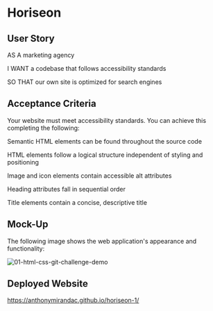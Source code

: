 # Horiseon

## User Story

AS A marketing agency

I WANT a codebase that follows accessibility standards

SO THAT our own site is optimized for search engines

## Acceptance Criteria

Your website must meet accessibility standards. You can achieve this completing the following:

Semantic HTML elements can be found throughout the source code

HTML elements follow a logical structure independent of styling and positioning

Image and icon elements contain accessible alt attributes

Heading attributes fall in sequential order

Title elements contain a concise, descriptive title

## Mock-Up

The following image shows the web application's appearance and functionality:

![01-html-css-git-challenge-demo](https://user-images.githubusercontent.com/118719996/224683371-f7a1e752-0d23-462b-8ac1-941416aefdcf.png)

## Deployed Website

https://anthonymirandac.github.io/horiseon-1/
